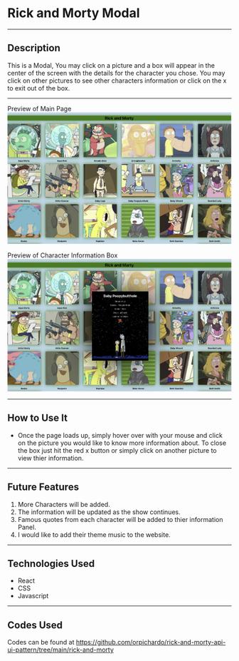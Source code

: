 # Rick and Morty Modal
---
Description
---
This is a Modal, You may click on a picture and a box will appear in the center of the screen with the details for the character you chose. You may click on other pictures to see other characters information or click on the x to exit out of the box.

---
Preview of Main Page
![Main-Page](./main_screen.png)

Preview of Character Information Box
![Information-Box](./info_box.png)

---
## How to Use It
- Once the page loads up, simply hover over with your mouse and click on the picture you would like to know more information about. To close the box just hit the red x button or simply click on another picture to view thier information.

---
## Future Features
1. More Characters will be added.
2. The information will be updated as the show continues.
3. Famous quotes from each character will be added to thier information Panel. 
4. I would like to add their theme music to the website. 

---
## Technologies Used
- React
- CSS
- Javascript
 ---
 ## Codes Used
 Codes can be found at https://github.com/orpichardo/rick-and-morty-api-ui-pattern/tree/main/rick-and-morty


